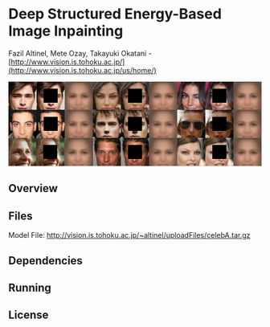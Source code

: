 # Deep Structured Energy-Based Image Inpainting
Fazil Altinel, Mete Ozay, Takayuki Okatani  -  [http://www.vision.is.tohoku.ac.jp/](http://www.vision.is.tohoku.ac.jp/us/home/)

![](/ReadmeImages/iterations.gif)

## Overview

## Files
Model File: http://vision.is.tohoku.ac.jp/~altinel/uploadFiles/celebA.tar.gz

## Dependencies

## Running

## License

